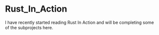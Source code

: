 # Rust_In_Action

I have recently started reading Rust In Action and will be completing some of the subprojects here.
